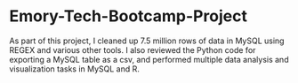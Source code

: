 # Emory-Tech-Bootcamp-Project
As part of this project, I cleaned up 7.5 million rows of data in MySQL using REGEX and various other tools. I also reviewed the Python code for exporting a MySQL table as a csv, and performed multiple data analysis and visualization tasks in MySQL and R.
